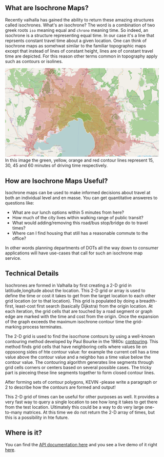 What are Isochrone Maps?
------------------------

Recently valhalla has gained the ability to return these amazing structures called isochrones. What's an isochrone? The word is a combination of two greek roots `iso` meaning equal and `chrono` meaning time. So indeed, an isochrone is a structure representing equal time. In our case it's a line that reprsents constant travel time about a given location. One can think of isochrone maps as somehwat similar to the familiar topographic maps except that instead of lines of constant height, lines are of constant travel time are depicted. For this reason other terms common in topography apply such as contours or isolines.

![Isochrone Map](images/isochrone.png "Melbourne Driving Isochrone Map")
In this image the green, yellow, orange and red contour lines represent 15, 30, 45 and 60 minutes of driving time respectively.

How are Isochrone Maps Useful?
------------------------------

Isochrone maps can be used to make informed decisions about travel at both an individual level and en masse. You can get quantitative answeres to questions like:

 * What are our lunch options within 5 minutes from here?
 * How much of the city lives within walking range of public transit?
 * What would adding/removing this road/bus stop/bridge do to travel times?
 * Where can I find housing that still has a reasonable commute to the office?

In other words planning departments of DOTs all the way down to consumer applications will have use-cases that call for such an isochrone map service. 

Technical Details
------------------

Isochrones are formed in Valhalla by first creating a 2-D grid in latitiude,longitude about the location. This 2-D grid or array is used to define the time or cost it takes to get from the target location to each other grid location (or to that location). This grid is populated by doing a breadth-first, least-cost first search (basically Dijkstra) from the origin location. At each iteration, the grid cells that are touched by a road segment or graph edge are marked with the time and cost from the origin. Once the expansion of the graph exceeds the maximum isochrone contour time the grid-marking process terminates.

The 2-D grid is used to find the isocrhone contours by using a well-known contouring method developed by Paul Bourke in the 1980s: [contouring](http://paulbourke.net/papers/conrec/). This method finds grid cells that have neighboring cells where values lie on oppsoong sides of hte contour value: for example the current cell has a time value above the contour value and a neighbo has a time value below the contour value. The contouring algorithm generates line segments through grid cells corners or centers based on several possible cases. The tricky part is pieceing these line segments together to form closed contour lines.

After forming sets of contour polygons, KEVIN -please write a paragraph or 2 to describe how the contours are formed and output!

This 2-D grid of times can be useful for other purposes as well. It provides a very fast way to query a single location to see how long it takes to get there from the test location. Ultimately this could be a way to do very large one-to-many matrices. At this time we do not return the 2-D array of times, but this is a possibility in hte future.

Where is it?
------------

You can find the [API documentation here](https://github.com/valhalla/valhalla-docs/blob/master/isochrones/api-reference.md) and you see a live demo of it right [here](https://valhalla.github.io/demos/isochrone/).
